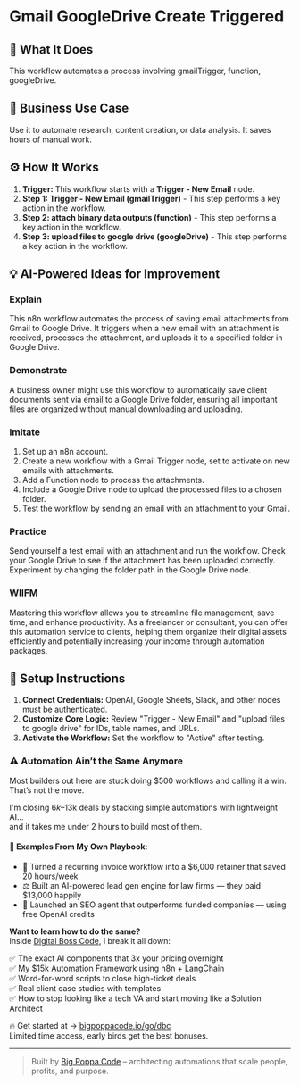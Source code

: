 # Gmail GoogleDrive Create Triggered

## 🚀 What It Does
This workflow automates a process involving gmailTrigger, function, googleDrive.

## 💼 Business Use Case
Use it to automate research, content creation, or data analysis. It saves hours of manual work.

## ⚙️ How It Works
1.  **Trigger:** This workflow starts with a **Trigger - New Email** node.
2. **Step 1: Trigger - New Email (gmailTrigger)** - This step performs a key action in the workflow.
3. **Step 2: attach binary data outputs (function)** - This step performs a key action in the workflow.
4. **Step 3: upload files to google drive (googleDrive)** - This step performs a key action in the workflow.

## 💡 AI-Powered Ideas for Improvement
### Explain
This n8n workflow automates the process of saving email attachments from Gmail to Google Drive. It triggers when a new email with an attachment is received, processes the attachment, and uploads it to a specified folder in Google Drive.

### Demonstrate
A business owner might use this workflow to automatically save client documents sent via email to a Google Drive folder, ensuring all important files are organized without manual downloading and uploading.

### Imitate
1. Set up an n8n account.
2. Create a new workflow with a Gmail Trigger node, set to activate on new emails with attachments.
3. Add a Function node to process the attachments.
4. Include a Google Drive node to upload the processed files to a chosen folder.
5. Test the workflow by sending an email with an attachment to your Gmail.

### Practice
Send yourself a test email with an attachment and run the workflow. Check your Google Drive to see if the attachment has been uploaded correctly. Experiment by changing the folder path in the Google Drive node.

### WIIFM
Mastering this workflow allows you to streamline file management, save time, and enhance productivity. As a freelancer or consultant, you can offer this automation service to clients, helping them organize their digital assets efficiently and potentially increasing your income through automation packages.

## 🔧 Setup Instructions
1. **Connect Credentials:** OpenAI, Google Sheets, Slack, and other nodes must be authenticated.
2. **Customize Core Logic:** Review "Trigger - New Email" and "upload files to google drive" for IDs, table names, and URLs.
3. **Activate the Workflow:** Set the workflow to "Active" after testing.

### ⚠️ Automation Ain’t the Same Anymore

Most builders out here are stuck doing $500 workflows and calling it a win.  
That’s not the move.  

I'm closing $6k–$13k deals by stacking simple automations with lightweight AI...  
and it takes me under 2 hours to build most of them.

#### 🧠 Examples From My Own Playbook:
- 🔁 Turned a recurring invoice workflow into a $6,000 retainer that saved 20 hours/week  
- ⚖️ Built an AI-powered lead gen engine for law firms — they paid $13,000 happily  
- 🚀 Launched an SEO agent that outperforms funded companies — using free OpenAI credits  

**Want to learn how to do the same?**  
Inside [Digital Boss Code](https://bigpoppacode.io/go/dbc), I break it all down:

✅ The exact AI components that 3x your pricing overnight  
✅ My $15k Automation Framework using n8n + LangChain  
✅ Word-for-word scripts to close high-ticket deals  
✅ Real client case studies with templates  
✅ How to stop looking like a tech VA and start moving like a Solution Architect  

🔥 Get started at → [bigpoppacode.io/go/dbc](https://bigpoppacode.io/go/dbc)  
Limited time access, early birds get the best bonuses.

---
> Built by [Big Poppa Code](https://bigpoppacode.io) – architecting automations that scale people, profits, and purpose.
